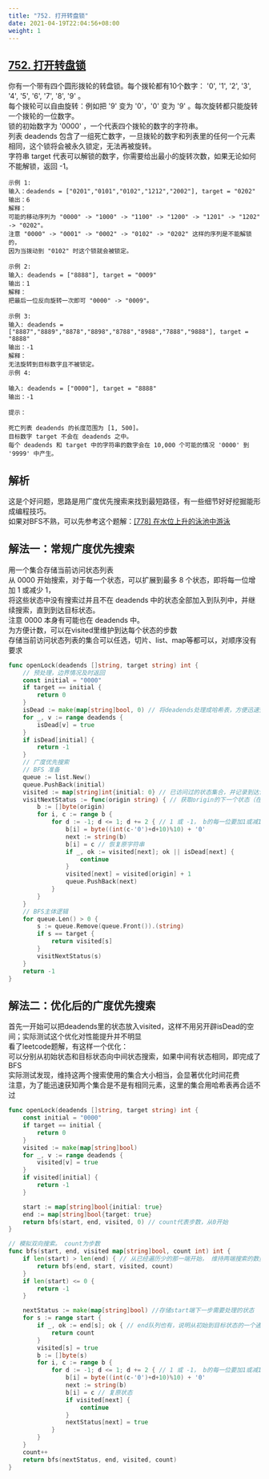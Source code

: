 ```yaml
---
title: "752. 打开转盘锁"
date: 2021-04-19T22:04:56+08:00
weight: 1
---
```


## [752. 打开转盘锁](https://leetcode-cn.com/problems/open-the-lock)
你有一个带有四个圆形拨轮的转盘锁。每个拨轮都有10个数字： '0', '1', '2', '3', '4', '5', '6', '7', '8', '9' 。  
每个拨轮可以自由旋转：例如把 '9' 变为  '0'，'0' 变为 '9' 。每次旋转都只能旋转一个拨轮的一位数字。  
锁的初始数字为 '0000' ，一个代表四个拨轮的数字的字符串。  
列表 deadends 包含了一组死亡数字，一旦拨轮的数字和列表里的任何一个元素相同，这个锁将会被永久锁定，无法再被旋转。  
字符串 target 代表可以解锁的数字，你需要给出最小的旋转次数，如果无论如何不能解锁，返回 -1。  
```
示例 1:
输入：deadends = ["0201","0101","0102","1212","2002"], target = "0202"
输出：6
解释：
可能的移动序列为 "0000" -> "1000" -> "1100" -> "1200" -> "1201" -> "1202" -> "0202"。
注意 "0000" -> "0001" -> "0002" -> "0102" -> "0202" 这样的序列是不能解锁的，
因为当拨动到 "0102" 时这个锁就会被锁定。

示例 2:
输入: deadends = ["8888"], target = "0009"
输出：1
解释：
把最后一位反向旋转一次即可 "0000" -> "0009"。

示例 3:
输入: deadends = ["8887","8889","8878","8898","8788","8988","7888","9888"], target = "8888"
输出：-1
解释：
无法旋转到目标数字且不被锁定。
示例 4:

输入: deadends = ["0000"], target = "8888"
输出：-1

提示：

死亡列表 deadends 的长度范围为 [1, 500]。
目标数字 target 不会在 deadends 之中。
每个 deadends 和 target 中的字符串的数字会在 10,000 个可能的情况 '0000' 到 '9999' 中产生。
```
## 解析
这是个好问题，思路是用广度优先搜索来找到最短路径，有一些细节好好挖掘能形成编程技巧。   
如果对BFS不熟，可以先参考这个题解：[[778] 在水位上升的泳池中游泳](../swim-in-rising-water)  
## 解法一：常规广度优先搜索
用一个集合存储当前访问状态列表  
从 0000 开始搜索，对于每一个状态，可以扩展到最多 8 个状态，即将每一位增加 1 或减少 1，  
将这些状态中没有搜索过并且不在 deadends 中的状态全部加入到队列中，并继续搜索，直到到达目标状态。  
注意 0000 本身有可能也在 deadends 中。  
为方便计数，可以在visited里维护到达每个状态的步数  
存储当前访问状态列表的集合可以任选，切片、list、map等都可以，对顺序没有要求  
```go
func openLock(deadends []string, target string) int {
	// 预处理，边界情况及时返回
	const initial = "0000"
	if target == initial {
		return 0
	}
	isDead := make(map[string]bool, 0) // 将deadends处理成哈希表，方便迅速查找某个状态是否在里边
	for _, v := range deadends {
		isDead[v] = true
	}
	if isDead[initial] {
		return -1
	}
	// 广度优先搜索
	// BFS 准备
	queue := list.New()
	queue.PushBack(initial)
	visited := map[string]int{initial: 0} // 已访问过的状态集合，并记录到达该状态花的步数
	visitNextStatus := func(origin string) { // 获取origin的下一个状态（在这里有8种）并将合适的状态入队
		b := []byte(origin)
		for i, c := range b {
			for d := -1; d <= 1; d += 2 { // 1 或 -1， b的每一位要加1或减1，以得到下一个状态
				b[i] = byte((int(c-'0')+d+10)%10) + '0'
				next := string(b)
				b[i] = c // 恢复原字符串
				if _, ok := visited[next]; ok || isDead[next] {
					continue
				}
				visited[next] = visited[origin] + 1
				queue.PushBack(next)
			}
		}
	}
	// BFS主体逻辑
	for queue.Len() > 0 {
		s := queue.Remove(queue.Front()).(string)
		if s == target {
			return visited[s]
		}
		visitNextStatus(s)
	}
	return -1
}
```
## 解法二：优化后的广度优先搜索
首先一开始可以把deadends里的状态放入visited，这样不用另开辟isDead的空间；实际测试这个优化对性能提升并不明显  
看了leetcode题解，有这样一个优化：  
可以分别从初始状态和目标状态向中间状态搜索，如果中间有状态相同，即完成了BFS  
实际测试发现，维持这两个搜索使用的集合大小相当，会显著优化时间花费  
注意，为了能迅速获知两个集合是不是有相同元素，这里的集合用哈希表再合适不过  
```go
func openLock(deadends []string, target string) int {
	const initial = "0000"
	if target == initial {
		return 0
	}
	visited := make(map[string]bool)
	for _, v := range deadends {
		visited[v] = true
	}
	if visited[initial] {
		return -1
	}

	start := map[string]bool{initial: true}
	end := map[string]bool{target: true}
	return bfs(start, end, visited, 0) // count代表步数，从0开始
}

// 模拟双向搜索。 count为步数
func bfs(start, end, visited map[string]bool, count int) int {
	if len(start) > len(end) { // 从已经遍历少的那一端开始， 维持两端搜索的数量相当，能明显优化搜索步数
		return bfs(end, start, visited, count)
	}
	if len(start) <= 0 {
		return -1
	}

	nextStatus := make(map[string]bool) //存储start端下一步需要处理的状态
	for s := range start {
		if _, ok := end[s]; ok { // end队列也有，说明从初始到目标状态的一个通路形成了
			return count
		}
		visited[s] = true
		b := []byte(s)
		for i, c := range b {
			for d := -1; d <= 1; d += 2 { // 1 或 -1， b的每一位要加1或减1，以得到下一个状态
				b[i] = byte((int(c-'0')+d+10)%10) + '0'
				next := string(b)
				b[i] = c // 复原状态
				if visited[next] {
					continue
				}
				nextStatus[next] = true
			}
		}
	}
	count++
	return bfs(nextStatus, end, visited, count)
}
```